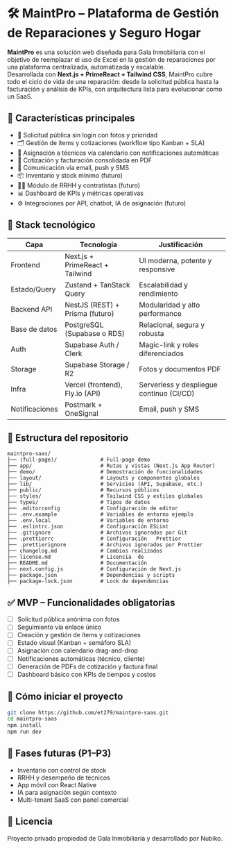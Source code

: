 
# 🛠 MaintPro – Plataforma de Gestión de Reparaciones y Seguro Hogar

**MaintPro** es una solución web diseñada para Gala Inmobiliaria con el objetivo de reemplazar el uso de Excel en la gestión de reparaciones por una plataforma centralizada, automatizada y escalable.  
Desarrollada con **Next.js + PrimeReact + Tailwind CSS**, MaintPro cubre todo el ciclo de vida de una reparación: desde la solicitud pública hasta la facturación y análisis de KPIs, con arquitectura lista para evolucionar como un SaaS.

## 🚀 Características principales

- 📝 Solicitud pública sin login con fotos y prioridad
- 🗂 Gestión de ítems y cotizaciones (workflow tipo Kanban + SLA)
- 📆 Asignación a técnicos vía calendario con notificaciones automáticas
- 💸 Cotización y facturación consolidada en PDF
- 🔔 Comunicación vía email, push y SMS
- 📦 Inventario y stock mínimo (futuro)
- 👷‍♂️ Módulo de RRHH y contratistas (futuro)
- 📊 Dashboard de KPIs y métricas operativas
- ⚙️ Integraciones por API, chatbot, IA de asignación (futuro)

## 🧱 Stack tecnológico

| Capa         | Tecnología                       | Justificación                                  |
|--------------|----------------------------------|------------------------------------------------|
| Frontend     | Next.js + PrimeReact + Tailwind  | UI moderna, potente y responsive               |
| Estado/Query | Zustand + TanStack Query         | Escalabilidad y rendimiento                    |
| Backend API  | NestJS (REST) + Prisma (futuro)  | Modularidad y alto performance                 |
| Base de datos| PostgreSQL (Supabase o RDS)      | Relacional, segura y robusta                   |
| Auth         | Supabase Auth / Clerk            | Magic-link y roles diferenciados               |
| Storage      | Supabase Storage / R2            | Fotos y documentos PDF                         |
| Infra        | Vercel (frontend), Fly.io (API)  | Serverless y despliegue continuo (CI/CD)       |
| Notificaciones | Postmark + OneSignal           | Email, push y SMS                              |

## 📁 Estructura del repositorio

```
maintpro-saas/
├── (full-page)/              # Full-page demo
├── app/                      # Rutas y vistas (Next.js App Router)
├── demo/                     # Demostración de funcionalidades
├── layout/                   # Layouts y componentes globales
├── lib/                      # Servicios (API, Supabase, etc.)
├── public/                   # Recursos públicos
├── styles/                   # Tailwind CSS y estilos globales
├── types/                    # Tipos de datos
├── .editorconfig             # Configuración de editor
├── .env.example              # Variables de entorno ejemplo
├── .env.local                # Variables de entorno
├── .eslintrc.json            # Configuración ESLint
├── .gitignore                # Archivos ignorados por Git
├── .prettierrc               # Configuración   Prettier
├── .prettierignore           # Archivos ignorados por Prettier
├── changelog.md              # Cambios realizados
├── license.md                # Licencia  de
├── README.md                 # Documentación
├── next.config.js            # Configuración de Next.js
├── package.json              # Dependencias y scripts
├── package-lock.json         # Lock de dependencias
```

## ✅ MVP – Funcionalidades obligatorias

- [ ] Solicitud pública anónima con fotos
- [ ] Seguimiento vía enlace único
- [ ] Creación y gestión de ítems y cotizaciones
- [ ] Estado visual (Kanban + semáforo SLA)
- [ ] Asignación con calendario drag-and-drop
- [ ] Notificaciones automáticas (técnico, cliente)
- [ ] Generación de PDFs de cotización y factura final
- [ ] Dashboard básico con KPIs de tiempos y costos

## 🧪 Cómo iniciar el proyecto

```bash
git clone https://github.com/et279/maintpro-saas.git
cd maintpro-saas
npm install
npm run dev
```

## 🔮 Fases futuras (P1–P3)

- Inventario con control de stock
- RRHH y desempeño de técnicos
- App móvil con React Native
- IA para asignación según contexto
- Multi-tenant SaaS con panel comercial

## 📜 Licencia

Proyecto privado propiedad de Gala Inmobiliaria y desarrollado por Nubiko.
